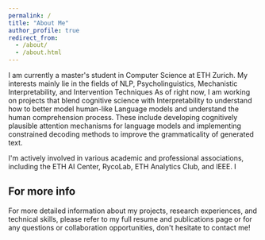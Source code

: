 ```yaml
---
permalink: /
title: "About Me"
author_profile: true
redirect_from: 
  - /about/
  - /about.html
---
```


I am currently a master's student in Computer Science at ETH Zurich. My interests mainly lie in the fields of NLP, Psycholinguistics, Mechanistic Interpretability, and Intervention Techniques 
As of right now, I am working on projects that blend cognitive science with Interpretability to understand how to better model human-like Language models and understand the human comprehension process. These include developing cognitively plausible attention mechanisms for language models and implementing constrained decoding methods to improve the grammaticality of generated text.

I'm actively involved in various academic and professional associations, including the ETH AI Center, RycoLab, ETH Analytics Club, and IEEE. I



For more info
------
For more detailed information about my projects, research experiences, and technical skills, please refer to my full resume and publications page or for any questions or collaboration opportunities, don't hesitate to contact me!
